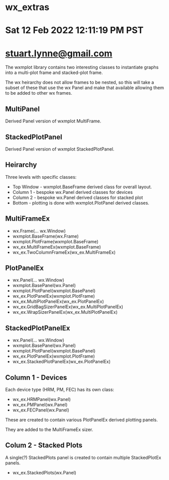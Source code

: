 # wx_extras
# Sat 12 Feb 2022 12:11:19 PM PST
# stuart.lynne@gmail.com


The wxmplot library contains two interesting classes to instantiate graphs into
a multi-plot frame and stacked-plot frame.

The wx heirarchy does not allow frames to be nested, so this will take a subset
of these that use the wx Panel and make that available allowing them to be added
to other wx frames.


## MultiPanel

Derived Panel version of wxmplot MultiFrame.



## StackedPlotPanel

Derived Panel version of wxmplot StackedPlotPanel.




## Heirarchy

Three levels with specific classes:

- Top Window - wxmplot.BaseFrame derived class for overall layout.
- Column 1 - bespoke wx.Panel derived classes for devices
- Column 2 - bespoke wx.Panel derived classes for stacked plot
- Bottom - plotting is done with wxmplot.PlotPanel derived classes.


## MultiFrameEx

- wx.Frame(... wx.Window)
- wxmplot.BaseFrame(wx.Frame)
- wxmplot.PlotFrame(wxmplot.BaseFrame)
- wx\_ex.MultiFrameEx(wxmplot.BaseFrame)
- wx\_ex.TwoColumnFrameEx(wx\_ex.MultiFrameEx) 

## PlotPanelEx

- wx.Panel(... wx.Window)
- wxmplot.BasePanel(wx.Panel)
- wxmplot.PlotPanel(wxmplot.BasePanel)
- wx\_ex.PlotPanelEx(wxmplot.PlotFrame)
- wx\_ex.MultiPlotPanelEx(wx\_ex.PlotPanelEx)
- wx\_ex.GridBagSizerPanelEx(wx\_ex.MultiPlotPanelEx)
- wx\_ex.WrapSizerPanelEx(wx\_ex.MultiPlotPanelEx)

## StackedPlotPanelEx

- wx.Panel(... wx.Window)
- wxmplot.BasePanel(wx.Panel)
- wxmplot.PlotPanel(wxmplot.BasePanel)
- wx\_ex.PlotPanelEx(wxmplot.PlotFrame)
- wx\_ex.StackedPlotPanelEx(wx\_ex.PlotPanelEx)

## Column 1 - Devices

Each device type (HRM, PM, FEC) has its own class:

- wx\_ex.HRMPanel(wx.Panel)
- wx\_ex.PMPanel(wx.Panel)
- wx\_ex.FECPanel(wx.Panel)

These are created to contain various PlotPanelEx derived plotting panels.

They are added to the MultiFrameEx sizer.

## Colum  2 - Stacked Plots

A single(?) StackedPlots panel is created to contain multiple StackedPlotEx panels.

- wx\_ex.StackedPlots(wx.Panel)

